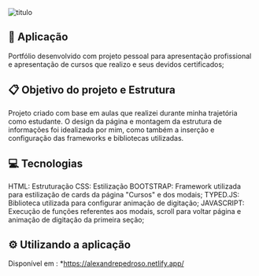 <img src="https://i.ibb.co/DrYX8zK/titulo.png" alt="titulo">

## :link: Aplicação
Portfólio desenvolvido com projeto pessoal para apresentação profissional e apresentação de cursos que realizo e seus devidos certificados;

## :clipboard:	Objetivo do projeto e Estrutura
Projeto criado com base em aulas que realizei durante minha trajetória como estudante. O design da página e montagem da estrutura de informações foi idealizada por mim, como também a inserção e configuração das frameworks e bibliotecas utilizadas.

## :computer:	Tecnologias
HTML: Estruturação
CSS: Estilização
BOOTSTRAP: Framework utilizada para estilização de cards da página "Cursos" e dos modais;
TYPED.JS: Biblioteca utilizada para configurar animação de digitação;
JAVASCRIPT: Execução de funções referentes aos modais, scroll para voltar página e animação de digitação da primeira seção;
## ⚙️	Utilizando a aplicação

Disponível em : *https://alexandrepedroso.netlify.app/

